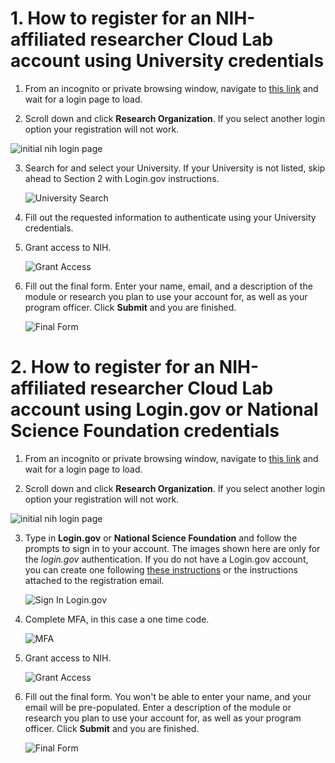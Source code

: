 # 1. How to register for an NIH-affiliated researcher Cloud Lab account using University credentials

1. From an incognito or private browsing window, navigate to [this link](https://nih-cloudlab.firebaseapp.com/NIGMS) and wait for a login page to load.

2. Scroll down and click **Research Organization**. If you select another login option your registration will not work.

  ![initial nih login page](/images/1_NIH_login.png)

3. Search for and select your University. If your University is not listed, skip ahead to Section 2 with Login.gov instructions.

   ![University Search](/images/2_input_university.png)

4. Fill out the requested information to authenticate using your University credentials.

5. Grant access to NIH. 

   ![Grant Access](/images/3_grant_access.png)

6. Fill out the final form. Enter your name, email, and a description of the module or research you plan to use your account for, as well as your program officer. Click **Submit** and you are finished.

   ![Final Form](/images/4_final_formv2.png)
   
# 2. How to register for an NIH-affiliated researcher Cloud Lab account using Login.gov or National Science Foundation credentials

1. From an incognito or private browsing window, navigate to [this link](https://nih-cloudlab.firebaseapp.com/NIGMS) and wait for a login page to load.

2. Scroll down and click **Research Organization**. If you select another login option your registration will not work.

  ![initial nih login page](/images/1_NIH_login.png)

3. Type in **Login.gov** or **National Science Foundation** and follow the prompts to sign in to your account. The images shown here are only for the *login.gov* authentication. If you do not have a Login.gov account, you can create one following [these instructions](https://login.gov/help/get-started/create-your-account/) or the instructions attached to the registration email.

   ![Sign In Login.gov](/images/6_signin_logingov.png)

4. Complete MFA, in this case a one time code.

   ![MFA](/images/7_mfa.png)

6. Grant access to NIH. 

   ![Grant Access](/images/3_grant_access.png)

7. Fill out the final form. You won't be able to enter your name, and your email will be pre-populated. Enter a description of the module or research you plan to use your account for, as well as your program officer. Click **Submit** and you are finished.

   ![Final Form](/images/4_final_formv2.png)
